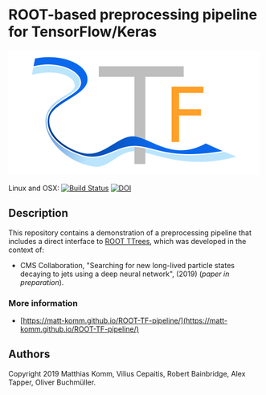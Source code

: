 # ROOT-based preprocessing pipeline for TensorFlow/Keras

![logo](https://raw.githubusercontent.com/matt-komm/ROOT-TF-pipeline/gh-pages/logo_small.png)

Linux and OSX: [![Build Status](https://travis-ci.com/matt-komm/ROOT-TF-pipeline.svg?branch=master)](https://travis-ci.com/matt-komm/ROOT-TF-pipeline) 
[![DOI](https://zenodo.org/badge/218320570.svg)](https://zenodo.org/badge/latestdoi/218320570)

## Description

This repository contains a demonstration of a preprocessing pipeline that 
includes a direct interface to [ROOT TTrees](https://root.cern.ch/doc/master/classTTree.html),
which was developed in the context of:

* CMS Collaboration, "Searching for new long-lived particle states decaying 
to jets using a deep neural network", (2019) (*paper in preparation*).

### More information

* [https://matt-komm.github.io/ROOT-TF-pipeline/](https://matt-komm.github.io/ROOT-TF-pipeline/)


## Authors

Copyright 2019 Matthias Komm, Vilius Cepaitis, Robert Bainbridge, Alex Tapper, 
Oliver Buchmüller.

